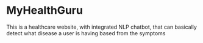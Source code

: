 # MyHealthGuru
This is a healthcare website, with integrated NLP chatbot,  that can basically detect what disease a user is having based from the symptoms
